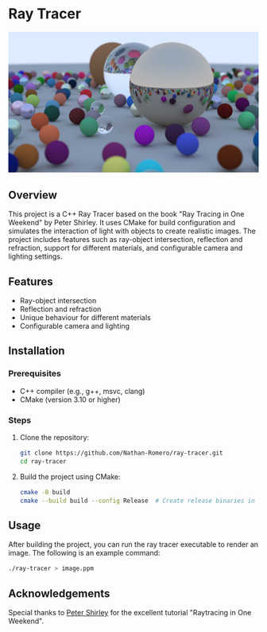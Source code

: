 # Ray Tracer

![Final Scene](./images/jpg/final-scene.jpg)

## Overview

This project is a C++ Ray Tracer based on the book "Ray Tracing in One Weekend" by Peter Shirley. It uses CMake for build configuration and simulates the interaction of light with objects to create realistic images. The project includes features such as ray-object intersection, reflection and refraction, support for different materials, and configurable camera and lighting settings.

## Features

- Ray-object intersection
- Reflection and refraction
- Unique behaviour for different materials
- Configurable camera and lighting

## Installation

### Prerequisites

- C++ compiler (e.g., g++, msvc, clang)
- CMake (version 3.10 or higher)

### Steps

1. Clone the repository:
    ```sh
    git clone https://github.com/Nathan-Romero/ray-tracer.git
    cd ray-tracer
    ```

2. Build the project using CMake:
    ```sh
    cmake -B build
    cmake --build build --config Release  # Create release binaries in `build\Release`
    ```

## Usage

After building the project, you can run the ray tracer executable to render an image. The following is an example command:

```sh
./ray-tracer > image.ppm
```

## Acknowledgements

Special thanks to [Peter Shirley](https://github.com/RayTracing) for the excellent tutorial "Raytracing in One Weekend".
